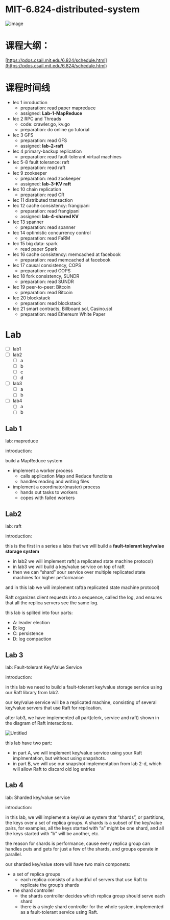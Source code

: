 # MIT-6.824-distributed-system
![image](https://user-images.githubusercontent.com/65102150/183294228-fd829199-e2cf-4471-a137-9a746d912332.png)

# 课程大纲：

[https://pdos.csail.mit.edu/6.824/schedule.html](https://pdos.csail.mit.edu/6.824/schedule.html)

# 课程时间线

- lec 1 inroduction
    - preparation: read paper mapreduce
    - assigned: **Lab-1-MapReduce**
- lec 2 RPC and Threads
    - code: crawler.go, kv.go
    - preparation: do online go tutorial
- lec 3 GFS
    - preparation: read GFS
    - assigned: **lab-2-raft**
- lec 4 primary-backup replication
    - preparation: read fault-tolerant virtual machines
- lec 5-8 fault tolerance: raft
    - preparation: read raft
- lec 9 zookeeper
    - preparation: read zookeeper
    - assigned: **lab-3-KV raft**
- lec 10 chain replication
    - preparation: read CR
- lec 11 distributed transaction
- lec 12 cache consistency: frangipani
    - preparation: read frangipani
    - assigned: **lab-4-shared KV**
- lec 13 spanner
    - preparation: read spanner
- lec 14 optimistic concurrency control
    - preparation: read FaRM
- lec 15 big data: spark
    - read paper Spark
- lec 16 cache consistency: memcached at facebook
    - preparation: read memcached at facebook
- lec 17 causal consistency, COPS
    - preparation: read COPS
- lec 18 fork consistency, SUNDR
    - preparation: read SUNDR
- lec 19 peer-to-peer: Bitcoin
    - preparation: read Bitcoin
- lec 20 blockstack
    - preparation: read blockstack
- lec 21 smart contracts, Billboard.sol, Casino.sol
    - preparation: read Ethereum White Paper

# Lab

- [ ]  lab1
- [ ]  lab2
    - [ ]  a
    - [ ]  b
    - [ ]  c
    - [ ]  d
- [ ]  lab3
    - [ ]  a
    - [ ]  b
- [ ]  lab4
    - [ ]  a
    - [ ]  b

## Lab 1

lab: mapreduce

introduction:

build a MapReduce system

- implement a worker process
    - calls application Map and Reduce functions
    - handles reading and writing files
- implement a coordinator(master) process
    - hands out tasks to workers
    - copes with failed workers

## Lab2

lab: raft

introduction:

this is the first in a series a labs that we will build a **fault-tolerant key/value storage system**

- in lab2 we will implement raft( a replicated state machine protocol)
- in lab3 we will build a key/value service on top of raft
- then we can “shard” sour service over multiple replicated state machines for higher performance

and in this lab we will implement raft(a replicated state machine protocol)

Raft organizes client requests into a sequence, called the log, and ensures that all the replica servers see the same log.

this lab is splited into four parts: 

- A: leader election
- B: log
- C: persistence
- D: log compaction

## Lab 3

lab: Fault-tolerant Key/Value Service

introduction: 

in this lab we need to build a fault-tolerant key/value storage service using our Raft library from lab2.

our key/value service will be a replicated machine, consisting of several key/value servers that use Raft for replication.

after lab3, we have implemented all part(clerk, service and raft) shown in the diagram of Raft interactions.

![Untitled](https://s3-us-west-2.amazonaws.com/secure.notion-static.com/6ada6d7b-d646-4b1a-afd2-be67f76f2701/Untitled.png)

this lab have two part:

- in part A, we will implement key/value service using your Raft implmentation, but without using snapshots.
- in part B, we will use our snapshot implementation from lab 2-d, which will allow Raft to discard old log entries

## Lab 4

lab: Sharded key/value service

introduction:

in this lab, we will implement a key/value system that “shards”, or partitions, the keys over a set of replica groups. A shards is a subset of the key/value pairs, for examples, all the keys started with “a” might be one shard, and all the keys started with “b” will be another, etc.

the reason for shards is performance, cause every replica group can handles puts and gets for just a few of the shards, and groups operate in parallel.

our sharded key/value store will have two main componets:

- a set of replica groups
    - each replica consists of a handful of servers that use Raft to replicate the group’s shards
- the shard controller
    - the shards controller decides which replica group should serve each shard
    - there is a single shard controller for the whole system, implemented as a fault-tolerant service using Raft.
